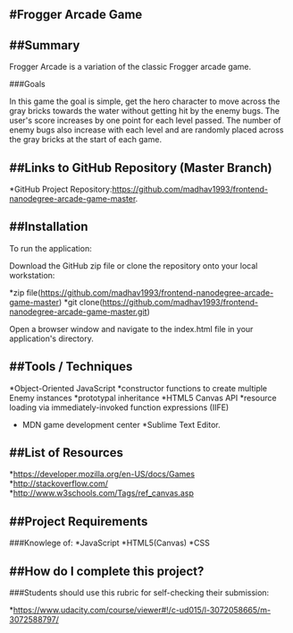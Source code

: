 #Frogger Arcade Game
----------------------------------------------------------------------------------------------------------------------------------------------------------------------------------------------------------------------------------------------------------------------------------
##Summary
-----------------------------------------------------------------------------------------------------------------------------------------
Frogger Arcade is a variation of the classic Frogger arcade game.

###Goals

In this game the goal is simple, get the hero character to move across the gray bricks towards the water without getting hit by the enemy bugs. The user's score increases by one point for each level passed. The number of enemy bugs also increase with each level and are randomly placed across the gray bricks at the start of each game.

##Links to GitHub Repository (Master Branch)
-----------------------------------------------------------------------------------------------------------------------------------------
*GitHub Project Repository:https://github.com/madhav1993/frontend-nanodegree-arcade-game-master.

##Installation
-----------------------------------------------------------------------------------------------------------------------------------------
To run the application:

Download the GitHub zip file or clone the repository onto your local workstation:

*zip file(https://github.com/madhav1993/frontend-nanodegree-arcade-game-master)
*git clone(https://github.com/madhav1993/frontend-nanodegree-arcade-game-master.git) 

Open a browser window and navigate to the index.html file in your application's directory.

##Tools / Techniques
--------------------------------------------------------------------------------------------------------------------------------------
*Object-Oriented JavaScript
*constructor functions to create multiple Enemy instances
*prototypal inheritance
*HTML5 Canvas API
*resource loading via immediately-invoked function expressions (IIFE)
* MDN game development center
*Sublime Text Editor.

##List of Resources
--------------------------------------------------------------------------------------------------------------------------------------
*https://developer.mozilla.org/en-US/docs/Games
*http://stackoverflow.com/
*http://www.w3schools.com/Tags/ref_canvas.asp

##Project Requirements
--------------------------------------------------------------------------------------------------------------------------------------
###Knowlege of:
*JavaScript
*HTML5(Canvas)
*CSS

##How do I complete this project?
--------------------------------------------------------------------------------------------------------------------------------------
###Students should use this rubric for self-checking their submission:

*https://www.udacity.com/course/viewer#!/c-ud015/l-3072058665/m-3072588797/
